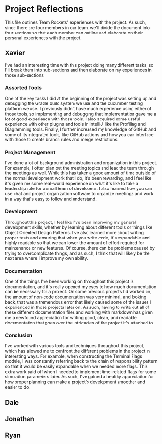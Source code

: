 # Project Reflections

This file outlines Team Rockets' experiences with the project. As such, since there are four members in our team, we'll divide the document into four sections so that each member can outline and elaborate on their personal experiences with the project.

## Xavier

I've had an interesting time with this project doing many different tasks, so I'll break them into sub-sections and then elaborate on my experiences in those sub-sections.

### Assorted Tools

One of the key tasks I did at the beginning of the project was setting up and debugging the Gradle build system we use and the cucumber testing platform we use. I previously didn't have much experience using either of those tools, so implementing and debugging that implementation gave me a lot of good experience with those tools. I also acquired some useful experience with other plugins and tools in IntelliJ, like the Profiling and Diagramming tools. Finally, I further increased my knowledge of GitHub and some of its integrated tools, like GitHub actions and how you can interface with those to create branch rules and merge restrictions.

### Project Management

I've done a lot of background administration and organization in this project. For example, I often plan out the meeting topics and lead the team through the meetings as well. While this has taken a good amount of time outside of the normal development work that I do, it's been rewarding, and I feel like it's given me some real-world experience on what it's like to take a leadership role for a small team of developers. I also learned how you can use chat and project organization software to organize meetings and work in a way that's easy to follow and understand.

### Development

Throughout this project, I feel like I've been improving my general development skills, whether by learning about different tools or things like Object Oriented Design Patterns. I've also learned more about writing proper tests and ensuring that when you write code, it's expandable and highly readable so that we can lower the amount of effort required for maintenance or new features. Of course, there can be problems caused by trying to overcomplicate things, and as such, I think that will likely be the next area where I improve my own ability.

### Documentation

One of the things I've been working on throughout this project is documentation, and it's really opened my eyes to how much documentation can be necessary for a project. On some previous projects I'd worked on, the amount of non-code documentation was very minimal, and looking back, that was a tremendous error that likely caused some of the issues I experienced in those projects later on. As such, having to write out all of these different documentation files and working with markdown has given me a newfound appreciation for writing good, clean, and readable documentation that goes over the intricacies of the project it's attached to. 

### Conclusion

I've worked with various tools and techniques throughout this project, which has allowed me to confront the different problems in the project in interesting ways. For example, when constructing the Terminal Flags module, I was constantly referring back to the chain of responsibility pattern so that it would be easily expandable when we needed more flags. This extra work paid off when I needed to implement time-related flags for some simulation parameters later. As such, I've gained a healthy appreciation for how proper planning can make a project's development smoother and easier to do.

## Dale

## Jonathan

## Ryan
